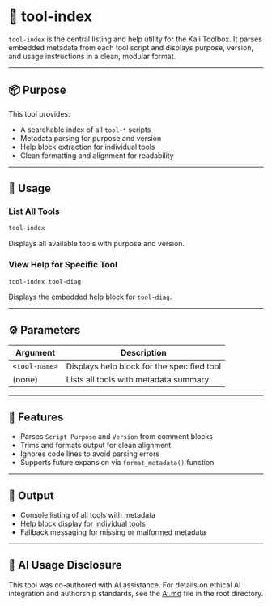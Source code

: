 # 🧭 tool-index

`tool-index` is the central listing and help utility for the Kali Toolbox. It parses embedded metadata from each tool script and displays purpose, version, and usage instructions in a clean, modular format.

---

## 📦 Purpose

This tool provides:

- A searchable index of all `tool-*` scripts
- Metadata parsing for purpose and version
- Help block extraction for individual tools
- Clean formatting and alignment for readability

---

## 🚀 Usage

### List All Tools
```bash
tool-index
```
Displays all available tools with purpose and version.

### View Help for Specific Tool
```bash
tool-index tool-diag
```
Displays the embedded help block for `tool-diag`.

---

## ⚙️ Parameters

| Argument        | Description                                      |
|------------------|--------------------------------------------------|
| `<tool-name>`    | Displays help block for the specified tool       |
| (none)           | Lists all tools with metadata summary            |

---

## 🔧 Features

- Parses `Script Purpose` and `Version` from comment blocks
- Trims and formats output for clean alignment
- Ignores code lines to avoid parsing errors
- Supports future expansion via `format_metadata()` function

---

## 📁 Output

- Console listing of all tools with metadata
- Help block display for individual tools
- Fallback messaging for missing or malformed metadata

---

## 🤖 AI Usage Disclosure

This tool was co-authored with AI assistance. For details on ethical AI integration and authorship standards, see the [AI.md](https://github.com/Mark-a-Hamilton/Mark-a-Hamilton.github.io/blob/main/ethics_AI.md) file in the root directory.
